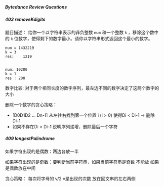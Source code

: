 ##### Bytedance Review Questions



##### 402 removeKdigits

题目描述： 给你一个以字符串表示的非负整数 `num` 和一个整数 `k` ，移除这个数中的 `k` 位数字，使得剩下的数字最小。请你以字符串形式返回这个最小的数字。

```
num = 1432219
k = 3
res:	1219


num: 10200
k = 1
res : 200
```

数字比较: 对于两个相同长度的数字序列，最左边不同的数字决定了这两个数字的大小

删除一个数字的贪心策略：

- [D0D1D2 ... Dn-1] 从左往右找到第一个位置 i (i > 0) 使得Di < Di-1 => 删除Di-1
- 如果不存在Di < Di-1 说明序列递增，删除最后一个字符



##### 409 longestPalindrome

如果字符出现的是偶数：两边各放一半

如果字符出现的是奇数：要判断当前字符串，如果当前字符串是奇数 不能放 如果是偶数放在中间

贪心策略： 每次将字母的 v/2 v是出现的次数 放在回文串的左右两侧












